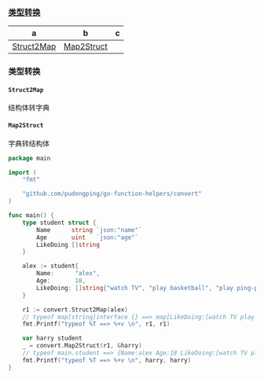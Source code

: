 ### [类型转换](#class-Convert)

a | b | c
--- | --- | --- 
[Struct2Map](#method-Struct2Map) | [Map2Struct](#method-Map2Struct) |

### 类型转换
<a name="class-Convert"></a>

#### `Struct2Map`
<a name="method-Struct2Map"></a>

结构体转字典

#### `Map2Struct`
<a name="method-Map2Struct"></a>

字典转结构体

```go
package main

import (
	"fmt"

	"github.com/pudongping/go-function-helpers/convert"
)

func main() {
	type student struct {
		Name      string `json:"name"`
		Age       uint   `json:"age"`
		LikeDoing []string
	}

	alex := student{
		Name:      "alex",
		Age:       18,
		LikeDoing: []string{"watch TV", "play basketball", "play ping-pong ball"},
	}

	r1 := convert.Struct2Map(alex)
	// typeof map[string]interface {} ==> map[LikeDoing:[watch TV play basketball play ping-pong ball] age:18 name:alex]
	fmt.Printf("typeof %T ==> %+v \n", r1, r1)

	var harry student
	_ = convert.Map2Struct(r1, &harry)
	// typeof main.student ==> {Name:alex Age:18 LikeDoing:[watch TV play basketball play ping-pong ball]}
	fmt.Printf("typeof %T ==> %+v \n", harry, harry)
}
```